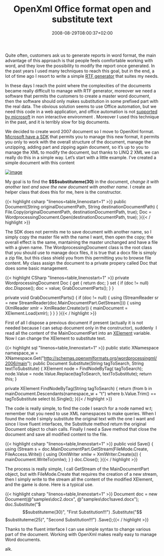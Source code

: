 ﻿---
title: "OpenXml Office format open and substitute text"
description: ""
date: 2008-08-29T08:00:37+02:00
draft: false
tags: [Office]
categories: [Office]
---
Quite often, customers ask us to generate reports in word format, the main advantage of this approach is that people feels comfortable working with word, and they love the possibility to modify the report once generated. In the past years I used many techniques to reach this goal, but in the end, a lot of time ago I resort to write a simple [RTF generator](http://www.codewrecks.com/blog/index.php/2008/07/09/generate-rtf-library-in-net/) that suites my needs.

In these days I reach the point where the complexities of the documents became really difficult to manage with RTF generator, moreover we need a software that permits the customers to create a master word document, then the software should only makes substitution in some prefixed part with the real data. The obvious solution seems to use Office automation, but we need this code in a web application, and office automation is not [supported by microsoft](http://blogs.msdn.com/david.wang/archive/2006/05/11/Office-Automation-and-IIS.aspx) in non interactive environment . Moreover I used this technique in the past, and it is terribly slow for big documents.

We decided to create word 2007 document so I move to OpenXml format. [Microsoft have a SDK](http://www.microsoft.com/downloads/details.aspx?FamilyId=AD0B72FB-4A1D-4C52-BDB5-7DD7E816D046&amp;displaylang=en) that permits you to manage this new format, it permits you only to work with the overall structure of the document, manage the unzipping, adding part and zipping again document, so it’s up to you to manage the XML to modify the document, but thanks to LINQ 2 XML we can really do this in a simple way. Let’s start with a little example. I’ve created a simple document with this content

[![image](https://www.codewrecks.com/blog/wp-content/uploads/2008/08/image-thumb7.png)](https://www.codewrecks.com/blog/wp-content/uploads/2008/08/image6.png)

My goal is to find the **$$$substituteme(30)** in the document, *change it with another text and save the new document with another name*. I create an helper class that does this for me, here is the constructor.

{{< highlight csharp "linenos=table,linenostart=1" >}}
public Document(String originalDocumentPath, String destinationDocumentPath)
{
    File.Copy(originalDocumentPath, destinationDocumentPath, true);
    Doc = WordprocessingDocument.Open(destinationDocumentPath, true);
}{{< / highlight >}}

<!-- Code inserted with Steve Dunn's Windows Live Writer Code Formatter Plugin.  http://dunnhq.com -->

The SDK does not permits me to save document with another name, so I simply copy the master file with the name I want, then open the copy; the overall effect is the same, mantaining the master unchanged and have a file with a given name. The WordprocessingDocument class is the root class that you should use to manage docx files, it is true that a docx file is simply a zip file, but this class shield you from this permitting you to browse file content. My class assign the document to a private propery called Doc that does some basic management.

{{< highlight CSharp "linenos=table,linenostart=1" >}}
private WordprocessingDocument Doc
{
    get { return doc; }
    set
    {
        if (doc != null) doc.Dispose();
        doc = value;
        GrabDocumentParts();
    }
}

private void GrabDocumentParts()
{
    if (doc != null)
    {
        using (StreamReader sr = new StreamReader(doc.MainDocumentPart.GetStream()))
        {
            using (XmlReader xmlr = XmlReader.Create(sr))
            {
                mainDocument = XElement.Load(xmlr);
            }
        }
    }
}{{< / highlight >}}

<!-- Code inserted with Steve Dunn's Windows Live Writer Code Formatter Plugin.  http://dunnhq.com -->

First of all I dispose a previous document if present (actually it is not needed because I can setup document only in the constructor), suddenly  I read all the content of the MainDocumentPart into an [XElement](http://msdn.microsoft.com/en-us/library/system.xml.linq.xelement.aspx) variable. Now I can change the XElement to substitute text.

{{< highlight sql "linenos=table,linenostart=1" >}}
public static XNamespace namespace_w = XNamespace.Get("http://schemas.openxmlformats.org/wordprocessingml/2006/main");
public Document Substitute(String tagToSearch, String textToSubstitute)
{
    XElement node = FindNodeByTag( tagToSearch);
    node.Value = node.Value.Replace(tagToSearch, textToSubstitute);
    return this;
}

private XElement FindNodeByTag(String tagToSearch)
{
    return (from b in mainDocument.Descendants(namespace_w + "t")
            where b.Value.Trim() == tagToSubstitute
            select b).Single();
}{{< / highlight >}}

<!-- Code inserted with Steve Dunn's Windows Live Writer Code Formatter Plugin.  http://dunnhq.com -->

The code is really simple, to find the code I search for a node named w:t; remember that you need to use XML namespaces to make queries. When I found the node I simply substitute the original text with the one I want and since I love fluent interfaces, the Substitute method return the original Document object to chain calls. Finally I need a Save method that close the document and save all modified content to the file.

{{< highlight csharp "linenos=table,linenostart=1" >}}
public void Save()
{
    using (Stream s = doc.MainDocumentPart.GetStream(FileMode.Create, FileAccess.Write))
    {
        using (XmlWriter xmlw = XmlWriter.Create(s))
        {
            mainDocument.WriteTo(xmlw);
        }
    }
    doc.Close();
}{{< / highlight >}}

<!-- Code inserted with Steve Dunn's Windows Live Writer Code Formatter Plugin.  http://dunnhq.com -->

The process is really simple, I call GetStream of the MainDocumentPart object, but with FileMode.Create that requires the creation of a new stream, then I simply write to the stream all the content of the modified XElement, and the game is done. Here is a typical use.

{{< highlight csharp "linenos=table,linenostart=1" >}}
Document doc = new Document(@"samples\doc2.docx", @"samples\doc1saved.docx");
doc.Substitute("$$$substituteme(30)", "First Substitution!!!")
   .Substitute("$$$substituteme(25)", "Second Substitution!!!")
   .Save();{{< / highlight >}}

<!-- Code inserted with Steve Dunn's Windows Live Writer Code Formatter Plugin.  http://dunnhq.com -->

Thanks to the fluent interface I can use simple syntax to change various part of the document. Working with OpenXml makes really easy to manage Word documents.

alk.

